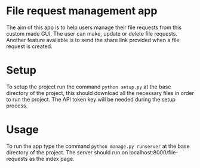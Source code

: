 # File request management app

The aim of this app is to help users manage their file requests from this custom made GUI. The user can make, update or delete file requests. Another feature available is to send the share link provided when a file request is created.

# Setup

To setup the project run the command `python setup.py` at the base directory of the project, this should download all the necessary files in order to run the project. The API token key will be needed during the setup process.

# Usage

To run the app type the command `python manage.py runserver` at the base directory of the project. The server should run on localhost:8000/file-requests as the index page.
